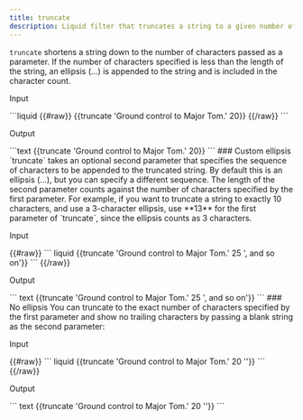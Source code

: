 ```yaml
---
title: truncate
description: Liquid filter that truncates a string to a given number of characters.
---
```

`truncate` shortens a string  down to the number of characters passed as a parameter. If the number of characters specified is less than the length of the string, an ellipsis (...) is appended to the string and is included in the character count.
<p class="code-label">Input</p>
```liquid
{{#raw}}
{{truncate 'Ground control to Major Tom.' 20}}
{{/raw}}
```
<p class="code-label">Output</p>
```text
{{truncate 'Ground control to Major Tom.' 20}}
```
### Custom ellipsis
`truncate` takes an optional second parameter that specifies the sequence of characters to be appended to the truncated string. By default this is an ellipsis (...), but you can specify a different sequence.
The length of the second parameter counts against the number of characters specified by the first parameter. For example, if you want to truncate a string to exactly 10 characters, and use a 3-character ellipsis, use **13** for the first parameter of `truncate`, since the ellipsis counts as 3 characters.
<p class="code-label">Input</p>
{{#raw}}
``` liquid
{{truncate 'Ground control to Major Tom.' 25 ', and so on'}}
```
{{/raw}}
<p class="code-label">Output</p>
``` text
{{truncate 'Ground control to Major Tom.' 25 ', and so on'}}
```
### No ellipsis
You can truncate to the exact number of characters specified by the first parameter and show no trailing characters by passing a blank string as the second parameter:
<p class="code-label">Input</p>
{{#raw}}
``` liquid
{{truncate 'Ground control to Major Tom.' 20 ''}}
```
{{/raw}}
<p class="code-label">Output</p>
``` text
{{truncate 'Ground control to Major Tom.' 20 ''}}
```